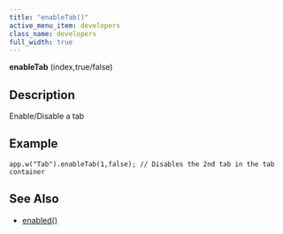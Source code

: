```yaml
---
title: "enableTab()"
active_menu_item: developers
class_name: developers
full_width: true
---
```



**enableTab** (index,true/false)

## Description

Enable/Disable a tab

## Example

     
    app.w("Tab").enableTab(1,false); // Disables the 2nd tab in the tab container
     
   

## **See Also**

 - [enabled()](../../widget-data-state-manipulation/enabled)

